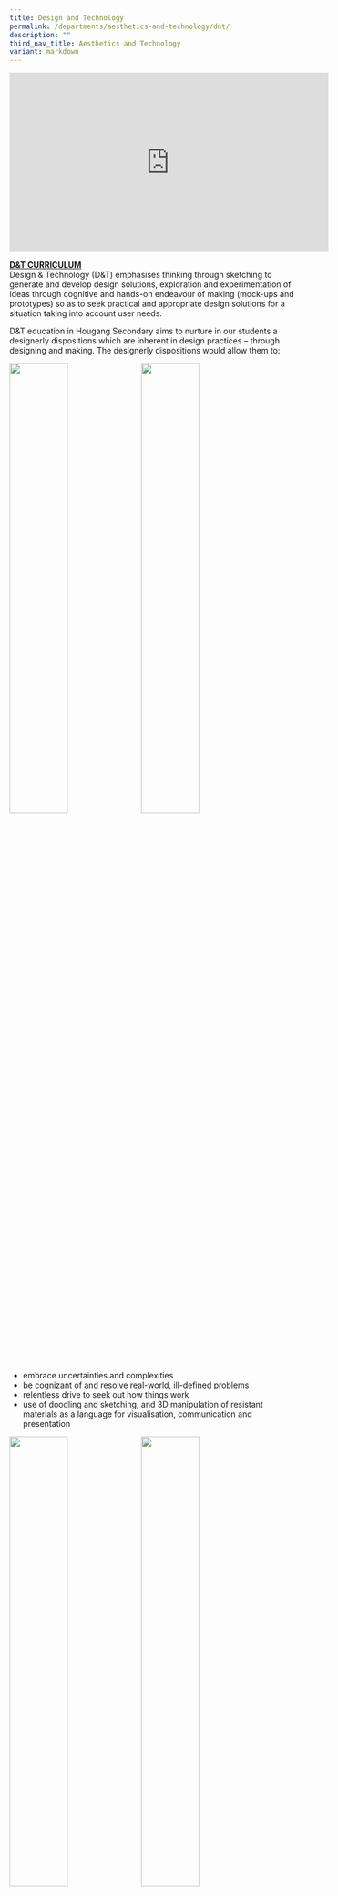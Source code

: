 ```yaml
---
title: Design and Technology
permalink: /departments/aesthetics-and-technology/dnt/
description: ""
third_nav_title: Aesthetics and Technology
variant: markdown
---
```

<center><iframe width="560" height="315" src="https://www.youtube.com/embed/S_Nt0Y6sInw" title="YouTube video player" frameborder="0" allow="accelerometer; autoplay; clipboard-write; encrypted-media; gyroscope; picture-in-picture; web-share" allowfullscreen=""></iframe></center>

**<u>D&amp;T CURRICULUM</u>**    
Design &amp; Technology (D&amp;T) emphasises thinking through sketching to generate and develop design solutions, exploration and experimentation of ideas through cognitive and hands-on endeavour of making (mock-ups and prototypes) so as to seek practical and appropriate design solutions for a situation taking into account user needs.

D&amp;T education in Hougang Secondary aims to nurture in our students a designerly dispositions which are inherent in design practices – through designing and making. The designerly dispositions would allow them to:

<img src="/images/DT1.png" style="width:45%">

<img src="/images/DT2.jpeg" style="width:45%">
		 
*   embrace uncertainties and complexities
*   be cognizant of and resolve real-world, ill-defined problems
*   relentless drive to seek out how things work
*   use of doodling and sketching, and 3D manipulation of resistant materials as a language for visualisation, communication and presentation


<img src="/images/DT3.jpeg" style="width:45%">

<img src="/images/DT4.jpeg" style="width:45%">


**<u>ENRICHMENTS</u>**

**Ignite Challenges**   
The D&amp;T students participates in IgnITE challenge at ITE. Organised by the Institute of Technical Education (ITE), the IgnITE Skills Challenge is an annual competition that presents students to technical abilities and nurtures a deeper appreciation of courses offered by ITE. Challenges are intended to be appealing and fun, for the joy of learning.

Daedalus Challenge    
*   Create a Glider using Computer-Aided Design (CAD) Software
*   Develop skills in using CAD software to design and assemble an aerodynamic glider that can clear obstacles.&nbsp;

**Ignite Challenge – Dream Glider**

In semester 1, the D&amp;T students participated in the Flying Saucer IgnITE challenge at ITE central.

The objective of this program is to allow our students to work with electronics components and interpret circuit diagrams. Students also gained hands-on experience in taking electrical measurements.

A total of 12 students in 4 teams participated in the Challenge. They constructed a circuit based on the given circuit diagram. The task also required the participants to demonstrate the operation of the circuit, taking measurement and recording of the voltages of electronic components.

At the final event, teams competed in the launching and landing of their ‘Flying Saucers’ accurately. The teams with the best scores will qualify for the finals. The teams were scored according to their

1.  Speed of assembly
2.  Circuit functionality
3.  Accuracy of measurements
4.  Landing accuracy


Skill Level 1: Identify the electronics components and their functions   
Skill Level 2: Interpret circuit diagram   
Skill Level 3: Connect an electronics circuit with blinking LED and motor.

**SciTecHuMatics 2019 – Environmental Awareness**

SciTecHuMAtics is a programme designed to engage pupils through inter-disciplinary student-centered activities and to provide an opportunity for students to explore the inter-connectedness of disciplines with respect to environmental issues (e.g. recycling, water resources, etc.). For the D&amp;T station, students used recycled water bottles as well as other scrap materials to create a plastic bottle planter made from recycled materials.

Photo 1

<img src="/images/dnt1.jpeg" style="width:45%">

Photo 2

<img src="/images/dnt2.jpeg" style="width:45%">
		 

### Makers Garage

<img src="/images/MG1.jpeg" style="width:45%">

The HS Makers Garage is a place where students design, experiment, build and create. It contains elements of a workshop, computer lab, craft room as well as the science lab. Students get to engage in science, engineering and tinkering. The Makers Garage are helmed by Mr. Anwar (IC), Mr Benny Ng (ST D&amp;T), Mr. Muthu and Mr. Jafri.

**T-shirt Printing**   
We learn two new techniques to print T-shirts which includes sublimation prints as well as heat transfer. We use each depending on the material as well as colour requirements and design of the T-shirt. Teachers and students have such a good time learning these techniques as part of school projects, such as Gear Up, or as personal hobby.

<img src="/images/MG2.jpeg" style="width:65%">

**Mug Printing**   
The techniques to print mugs includes sublimation prints. The mug press is similar to the T-shirt press but it is curved to suit the curve of the mug. Students from the Gear Up program prepared 120 mugs for teachers during the Staff Day Celebration.

<img src="/images/MG3.jpeg" style="width:65%">

**Mod Podge**   
Mod Podge is one of the most well-known craft activity. It is a decoupage medium — an all-in-one glue, sealer and finish used to attach paper and fabric to various surfaces. Students apply paper on ceramic tiles to produce wonderful crafts.

<img src="/images/MG4.jpeg" style="width:65%">

**Embroidery**   
Other than the usual sewing functions, the embroidery machine can create, embellish, personalize and decorate just about any type of fabric. Though embroidery machines are not new, the technology used in our embroidery machine is more advanced and easier to use than ever before. 

<img src="/images/MG5.jpeg" style="width:65%">

**Badge Making**     
A badge is a special or distinctive mark, token, or device worn as a sign of allegiance, membership, authority or achievement. With our badge maker, students can easily make a badge in two different sizes. This year, the students from the Gear Up program made badges to celebrate National Day. Staff were also welcomed to make personalized badges as mementos of their activities. 

<img src="/images/MG6.jpeg" style="width:65%">

**3D Printing**
From digital designs on your laptops to something tangible that you can hold in your hands. A 3D printer essentially works by extruding molten plastic through a tiny nozzle that it moves around precisely under computer control. It prints one layer, waits for it to dry, and then prints the next layer on top. Students undergo a program to generate ideas, make cardboard mock-ups, produce digital models and print out toys of their own design! 

<img src="/images/MG7.jpeg" style="width:65%">


#### **Teacher-Led Workshop** 
<iframe src="https://docs.google.com/presentation/d/1WBqDfm0AZvZ75tPTJg516vczkj-HGISuV-marYQe4OM/embed?start=true&amp;loop=true&amp;delayms=3000" frameborder="0" width="960" height="569" allowfullscreen="true"></iframe>